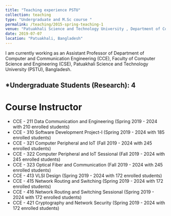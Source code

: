 ```yaml
---
title: "Teaching experience PSTU"
collection: teaching
type: "Undergraduate and M.Sc course "
permalink: /teaching/2015-spring-teaching-1
venue: "Patuakhali Science and Technology University , Department of Computer and Communication Engineering (CCE), Faculty of Computer Science and Engineering (CSE)"
date: 2019-07-07
location: "Patuakhali, Bangladesh"
---
```


I am currently working as an Assistant Professor of Department of Computer and Communication Engineering (CCE), Faculty of Computer Science and Engineering (CSE), Patuakhali Science and Technology University (PSTU), Bangladesh. 

*Undergraduate Students (Research): 4
------

Course Instructor
======
 * CCE - 211 Data Communication and Engineering (Spring 2019 - 2024 with 210 enrolled students)
 * CCE - 310 Software Development Project-I (Spring 2019 - 2024 with 185 enrolled students)
 * CCE - 321 Computer Peripheral and IoT (Fall 2019 - 2024 with 245 enrolled students)
 * CCE - 322 Computer Peripheral and IoT Sessional (Fall 2019 - 2024 with 245 enrolled students)
 * CCE - 323 Optical Fiber and Communication (Fall 2019 - 2024 with 245 enrolled students)
 * CCE - 413 VLSI Design (Spring 2019 - 2024 with 172 enrolled students)
 * CCE - 415 Network Routing and Switching (Spring 2019 - 2024 with 172 enrolled students)
 * CCE - 416 Network Routing and Switching Sessional (Spring 2019 - 2024 with 172 enrolled students)
 * CCE - 421 Cryptography and Network Security (Spring 2019 - 2024 with 172 enrolled students)



